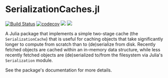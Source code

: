 # SerializationCaches.jl

[![Build Status](https://travis-ci.com/beacon-biosignals/SerializationCaches.jl.svg?token=Jbjm3zfgVHsfbKqsz3ki&branch=master)](https://travis-ci.com/beacon-biosignals/SerializationCaches.jl)
[![codecov](https://codecov.io/gh/beacon-biosignals/SerializationCaches.jl/branch/master/graph/badge.svg?token=Q8BQBGO9G5)](https://codecov.io/gh/beacon-biosignals/SerializationCaches.jl)
[![](https://img.shields.io/badge/docs-stable-blue.svg)](https://beacon-biosignals.github.io/SerializationCaches.jl/stable)
[![](https://img.shields.io/badge/docs-dev-blue.svg)](https://beacon-biosignals.github.io/SerializationCaches.jl/dev)

A Julia package that implements a simple two-stage cache (the `SerializationCache`) that is useful for caching objects that take significantly longer to compute from scratch than to (de)serialize from disk. Recently fetched objects are cached within an in-memory data structure, while less recently fetched objects are (de)serialized to/from the filesystem via Julia's `Serialization` module.

See the package's documentation for more details.
